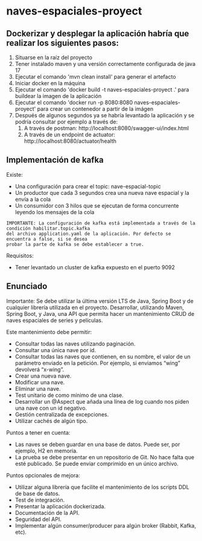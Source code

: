 # naves-espaciales-proyect

## Dockerizar y desplegar la aplicación habría que realizar los siguientes pasos:

1. Situarse en la raíz del proyecto
2. Tener instalado maven y una versión correctamente configurada de java 17
3. Ejecutar el comando 'mvn clean install' para generar el artefacto
4. Iniciar docker en la máquina
5. Ejecutar el comando 'docker build -t naves-espaciales-proyect .' para buildear la imagen de la aplicación
6. Ejecutar el comando 'docker run -p 8080:8080 naves-espaciales-proyect' para crear un contenedor a partir de la imágen
7. Después de algunos segundos ya se habría levantado la aplicación y se podría consultar por ejemplo a través de:
   1. A través de postman: http://localhost:8080/swagger-ui/index.html
   2. A través de un endpoint de actuator: http://localhost:8080/actuator/health

## Implementación de kafka

Existe:

- Una configuración para crear el topic: nave-espacial-topic
- Un productor que cada 3 segundos crea una nueva nave espacial y la envía a la cola
- Un consumidor con 3 hilos que se ejecutan de forma concurrente leyendo los mensajes de la cola

```
IMPORTANTE: La configuración de kafka está implementada a través de la condición habilitar.topic.kafka
del archivo application.yaml de la aplicación. Por defecto se encuentra a false, si se desea
probar la parte de kafka se debe establecer a true.
```

Requisitos:

- Tener levantado un cluster de kafka expuesto en el puerto 9092

## Enunciado

Importante: Se debe utilizar la última versión LTS de Java, Spring Boot y de cualquier librería utilizada en el proyecto.
Desarrollar, utilizando Maven, Spring Boot, y Java, una API que permita hacer un mantenimiento CRUD de naves espaciales de series y películas.

Este mantenimiento debe permitir:

- Consultar todas las naves utilizando paginación.
- Consultar una única nave por id.
- Consultar todas las naves que contienen, en su nombre, el valor de un parámetro enviado en la petición. Por ejemplo, si enviamos “wing” devolverá “x-wing”.
- Crear una nueva nave.
- Modificar una nave.
- Eliminar una nave.
- Test unitario de como mínimo de una clase.
- Desarrollar un @Aspect que añada una línea de log cuando nos piden una nave con un id negativo.
- Gestión centralizada de excepciones.
- Utilizar cachés de algún tipo.

Puntos a tener en cuenta:

- Las naves se deben guardar en una base de datos. Puede ser, por ejemplo, H2 en memoria.
- La prueba se debe presentar en un repositorio de Git. No hace falta que esté publicado. Se puede enviar comprimido en un único archivo.

Puntos opcionales de mejora:

- Utilizar alguna librería que facilite el mantenimiento de los scripts DDL de base de datos.
- Test de integración.
- Presentar la aplicación dockerizada.
- Documentación de la API.
- Seguridad del API.
- Implementar algún consumer/producer para algún broker (Rabbit, Kafka, etc).